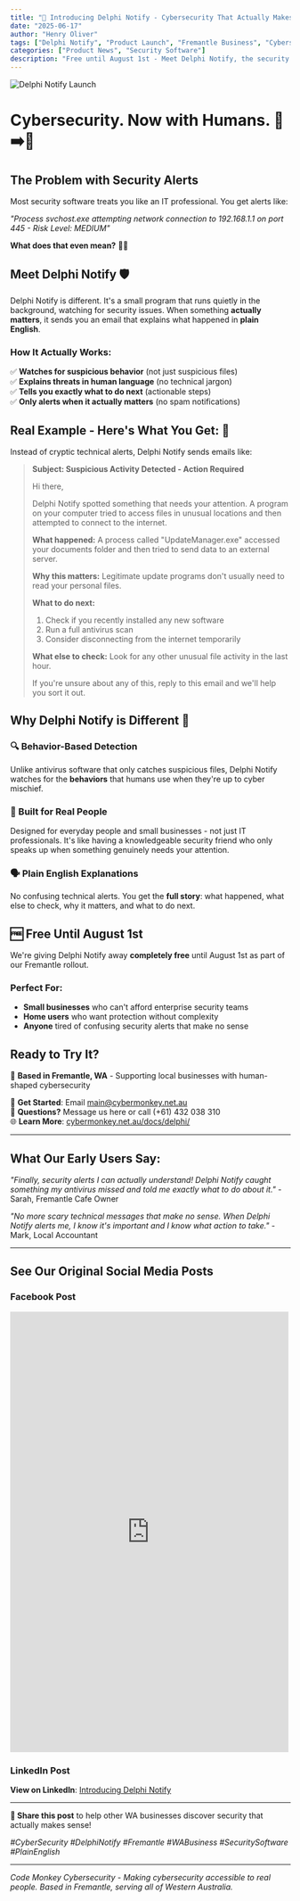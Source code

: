 ```yaml
---
title: "🚀 Introducing Delphi Notify - Cybersecurity That Actually Makes Sense"
date: "2025-06-17"
author: "Henry Oliver"
tags: ["Delphi Notify", "Product Launch", "Fremantle Business", "Cybersecurity Software"]
categories: ["Product News", "Security Software"]
description: "Free until August 1st - Meet Delphi Notify, the security monitoring tool that explains threats in plain English instead of confusing technical alerts."
---
```


![Delphi Notify Launch](/images/oh_the_hacks_web.jpg)

# **Cybersecurity. Now with Humans.** 🤖➡️👥

## **The Problem with Security Alerts**

Most security software treats you like an IT professional. You get alerts like:

*"Process svchost.exe attempting network connection to 192.168.1.1 on port 445 - Risk Level: MEDIUM"*

**What does that even mean?** 🤷‍♀️

## **Meet Delphi Notify** 🛡️

Delphi Notify is different. It's a small program that runs quietly in the background, watching for security issues. When something **actually matters**, it sends you an email that explains what happened in **plain English**.

### **How It Actually Works:**

✅ **Watches for suspicious behavior** (not just suspicious files)  
✅ **Explains threats in human language** (no technical jargon)  
✅ **Tells you exactly what to do next** (actionable steps)  
✅ **Only alerts when it actually matters** (no spam notifications)

## **Real Example - Here's What You Get:** 📧

Instead of cryptic technical alerts, Delphi Notify sends emails like:

> **Subject: Suspicious Activity Detected - Action Required**
> 
> Hi there,  
> 
> Delphi Notify spotted something that needs your attention. A program on your computer tried to access files in unusual locations and then attempted to connect to the internet.
> 
> **What happened:** A process called "UpdateManager.exe" accessed your documents folder and then tried to send data to an external server.
> 
> **Why this matters:** Legitimate update programs don't usually need to read your personal files.
> 
> **What to do next:**
> 1. Check if you recently installed any new software
> 2. Run a full antivirus scan
> 3. Consider disconnecting from the internet temporarily
> 
> **What else to check:** Look for any other unusual file activity in the last hour.
> 
> If you're unsure about any of this, reply to this email and we'll help you sort it out.

## **Why Delphi Notify is Different** 🎯

### **🔍 Behavior-Based Detection**
Unlike antivirus software that only catches suspicious files, Delphi Notify watches for the **behaviors** that humans use when they're up to cyber mischief.

### **📱 Built for Real People**
Designed for everyday people and small businesses - not just IT professionals. It's like having a knowledgeable security friend who only speaks up when something genuinely needs your attention.

### **🗣️ Plain English Explanations**
No confusing technical alerts. You get the **full story**: what happened, what else to check, why it matters, and what to do next.

## **🆓 Free Until August 1st**

We're giving Delphi Notify away **completely free** until August 1st as part of our Fremantle rollout.

### **Perfect For:**
- **Small businesses** who can't afford enterprise security teams
- **Home users** who want protection without complexity  
- **Anyone** tired of confusing security alerts that make no sense

## **Ready to Try It?** 

🏢 **Based in Fremantle, WA** - Supporting local businesses with human-shaped cybersecurity

📧 **Get Started**: Email [main@cybermonkey.net.au](mailto:main@cybermonkey.net.au?subject=Delphi%20Notify%20Free%20Trial)  
💬 **Questions?** Message us here or call (+61) 432 038 310  
🌐 **Learn More**: [cybermonkey.net.au/docs/delphi/](https://cybermonkey.net.au/docs/delphi/)

---

## **What Our Early Users Say:**

*"Finally, security alerts I can actually understand! Delphi Notify caught something my antivirus missed and told me exactly what to do about it."* - Sarah, Fremantle Cafe Owner

*"No more scary technical messages that make no sense. When Delphi Notify alerts me, I know it's important and I know what action to take."* - Mark, Local Accountant

---

## **See Our Original Social Media Posts**

### Facebook Post
<iframe src="https://www.facebook.com/plugins/post.php?href=https%3A%2F%2Fwww.facebook.com%2Fcodemonkeycyber%2Fposts%2Fpfbid0jMWEmzxuSMkepkRvUMZm91qDSXrgEZFKaPX6Jhs8RUkq1SRqtVh3dooxuQVnPJdel&show_text=true&width=500" width="500" height="790" style="border:none;overflow:hidden" scrolling="no" frameborder="0" allowfullscreen="true" allow="autoplay; clipboard-write; encrypted-media; picture-in-picture; web-share"></iframe>

### LinkedIn Post
**View on LinkedIn**: [Introducing Delphi Notify](https://www.linkedin.com/posts/codemonkeycyber_introducing-delphi-notify-were-code-monkey-activity-7340576400090812416-73c5)

---

**🔄 Share this post** to help other WA businesses discover security that actually makes sense!

*#CyberSecurity #DelphiNotify #Fremantle #WABusiness #SecuritySoftware #PlainEnglish*

---

*Code Monkey Cybersecurity - Making cybersecurity accessible to real people. Based in Fremantle, serving all of Western Australia.*